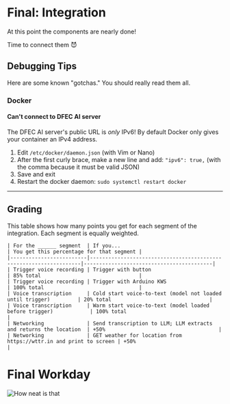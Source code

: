 # Final: Integration

At this point the components are nearly done!

Time to connect them 😈

## Debugging Tips

Here are some known "gotchas." You should really read them all.

### Docker

#### Can't connect to DFEC AI server

The DFEC AI server's public URL is *only* IPv6! By default Docker only gives your container an IPv4 address.

1. Edit `/etc/docker/daemon.json` (with Vim or Nano)
2. After the first curly brace, make a new line and add: `"ipv6": true,` (with the comma because it must be valid JSON)
3. Save and exit
4. Restart the docker daemon: `sudo systemctl restart docker`

---

## Grading

This table shows how many points you get for each segment of the integration.
Each segment is equally weighted.

```{table} Integration Points
| For the ______ segment  | If you...                                                         | You get this percentage for that segment |
|-------------------------|-------------------------------------------------------------------|------------------------------------------|
| Trigger voice recording | Trigger with button                                               | 85% total                                |
| Trigger voice recording | Trigger with Arduino KWS                                          | 100% total                               |
| Voice transcription     | Cold start voice-to-text (model not loaded until trigger)         | 20% total                                |
| Voice transcription     | Warm start voice-to-text (model loaded before trigger)            | 100% total                               |
| Networking              | Send transcription to LLM; LLM extracts and returns the location  | +50%                                     |
| Networking              | GET weather for location from https://wttr.in and print to screen | +50%                                     |
```

# Final Workday

![How neat is that](https://i.giphy.com/CWKcLd53mbw0o.webp)
